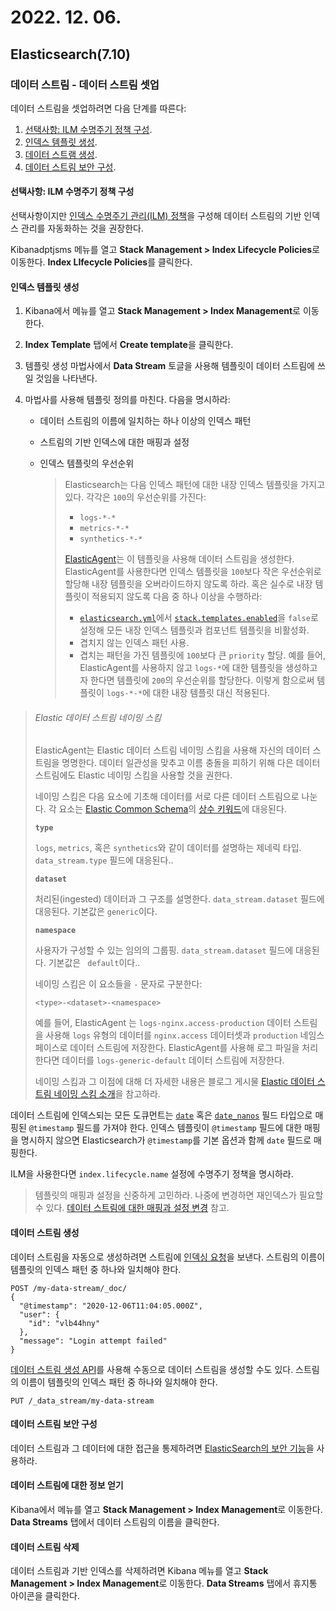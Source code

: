 # 2022. 12. 06.

## Elasticsearch(7.10)

### 데이터 스트림 - 데이터 스트림 셋업

데이터 스트림을 셋업하려면 다음 단계를 따른다:

1. [선택사항: ILM 수명주기 정책 구성](https://www.elastic.co/guide/en/elasticsearch/reference/7.10/set-up-a-data-stream.html#configure-a-data-stream-ilm-policy).
2. [인덱스 템플릿 생성](https://www.elastic.co/guide/en/elasticsearch/reference/7.10/set-up-a-data-stream.html#create-a-data-stream-template).
3. [데이터 스트램 생성](https://www.elastic.co/guide/en/elasticsearch/reference/7.10/set-up-a-data-stream.html#create-a-data-stream).
4. [데이터 스트림 보안 구성](https://www.elastic.co/guide/en/elasticsearch/reference/7.10/set-up-a-data-stream.html#secure-a-data-stream).

#### 선택사항: ILM 수명주기 정책 구성

선택사항이지만 [인덱스 수명주기 관리(ILM) 정책][ilm]을 구성해 데이터 스트림의 기반 인덱스 관리를 자동화하는 것을 권장한다.

Kibanadptjsms 메뉴를 열고 **Stack Management > Index Lifecycle Policies**로 이동한다. **Index LIfecycle Policies**를 클릭한다.

#### 인덱스 템플릿 생성

1. Kibana에서 메뉴를 열고 **Stack Management > Index Management**로 이동한다.

2. **Index Template** 탭에서 **Create template**을 클릭한다.

3. 템플릿 생성 마법사에서 **Data Stream** 토글을 사용해 템플릿이 데이터 스트림에 쓰일 것임을 나타낸다.

4. 마법사를 사용해 템플릿 정의를 마친다. 다음을 명시하라:

   * 데이터 스트림의 이름에 일치하는 하나 이상의 인덱스 패턴

   * 스트림의 기반 인덱스에 대한 매핑과 설정

   * 인덱스 템플릿의 우선순위

     > Elasticsearch는 다음 인덱스 패턴에 대한 내장 인덱스 템플릿을 가지고 있다. 각각은 `100`의 우선순위를 가진다:
     >
     > * `logs-*-*`
     > * `metrics-*-*`
     > * `synthetics-*-*`
     >
     > [ElasticAgent][elastic-agent]는 이 템플릿을 사용해 데이터 스트림을 생성한다. ElasticAgent를 사용한다면 인덱스 템플릿을 `100`보다 작은 우선순위로 할당해 내장 템플릿을 오버라이드하지 않도록 하라. 혹은 실수로 내장 템플릿이 적용되지 않도록 다음 중 하나 이상을 수행하라:
     >
     > - [`elasticsearch.yml`](https://www.elastic.co/guide/en/elasticsearch/reference/7.10/settings.html#config-files-location)에서 [`stack.templates.enabled`](https://www.elastic.co/guide/en/elasticsearch/reference/7.10/index-management-settings.html#stack-templates-enabled)을 `false`로 설정해 모든 내장 인덱스 템플릿과 컴포넌트 템플릿을 비활성화.
     > - 겹치지 않는 인덱스 패턴 사용.
     > - 겹치는 패턴을 가진 템플릿에 `100`보다 큰 `priority` 할당. 예를 들어, ElasticAgent를 사용하지 않고 `logs-*`에 대한 템플릿을 생성하고자 한다면 템플릿에 `200`의 우선순위를 할당한다. 이렇게 함으로써 템플릿이 `logs-*-*`에 대한 내장 템플릿 대신 적용된다.

> ###### Elastic 데이터 스트림 네이밍 스킴
>
> ElasticAgent는 Elastic 데이터 스트림 네이밍 스킴을 사용해 자신의 데이터 스트림을 명명한다. 데이터 일관성을 맞추고 이름 충돌을 피하기 위해 다은 데이터 스트림에도 Elastic 네이밍 스킴을 사용할 것을 권한다.
>
> 네이밍 스킴은 다음 요소에 기초해 데이터를 서로 다른 데이터 스트림으로 나눈다. 각 요소는 [Elastic Common Schema][elastic-common-schema]의 [상수 키워드][ecs-constant-keyword]에 대응된다.
>
> **`type`**
>
> `logs`, `metrics`, 혹은 `synthetics`와 같이 데이터를 설명하는 제네릭 타입.  `data_stream.type` 필드에 대응된다..
>
> **`dataset`**
>
> 처리된(ingested) 데이터과 그 구조를 설명한다. `data_stream.dataset` 필드에 대응된다. 기본값은 `generic`이다.
>
> **`namespace`**
>
> 사용자가 구성할 수 있는 임의의 그룹핑. `data_stream.dataset` 필드에 대응된다. 기본값은 ` default`이다..
>
> 네이밍 스킴은 이 요소들을 `-` 문자로 구분한다:
>
> `<type>-<dataset>-<namespace>`
>
> 예를 들어, ElasticAgent 는 `logs-nginx.access-production` 데이터 스트림을 사용해 `logs` 유형의 데이터를 `nginx.access` 데이터셋과 `production` 네임스페이스로 데이터 스트림에 저장한다. ElasticAgent를 사용해 로그 파일을 처리한다면 데이터를 `logs-generic-default` 데이터 스트림에 저장한다.
>
> 네이밍 스킴과 그 이점에 대해 더 자세한 내용은 블로그 게시물 [Elastic 데이터 스트림 네이밍 스킴 소개](https://www.elastic.co/blog/an-introduction-to-the-elastic-data-stream-naming-scheme)을 참고하라.

데이터 스트림에 인덱스되는 모든 도큐먼트는 [`date`][date-type] 혹은 [`date_nanos`][date-nanos-type] 필드 타입으로 매핑된 `@timestamp` 필드를 가져야 한다. 인덱스 템플릿이 `@timestamp` 필드에 대한 매핑을 명시하지 않으면 Elasticsearch가 `@timestamp`를 기본 옵션과 함께 `date` 필드로 매핑한다.

ILM을 사용한다면 `index.lifecycle.name` 설정에 수명주기 정책을 명시하라.

> 템플릿의 매핑과 설정을 신중하게 고민하라. 나중에 변경하면 재인덱스가 필요할 수 있다. [데이터 스트림에 대한 매핑과 설정 변경](https://www.elastic.co/guide/en/elasticsearch/reference/7.10/data-streams-change-mappings-and-settings.html) 참고.

#### 데이터 스트림 생성

데이터 스트림을 자동으로 생성하려면 스트림에 [인덱싱 요청](https://www.elastic.co/guide/en/elasticsearch/reference/7.10/use-a-data-stream.html#add-documents-to-a-data-stream)을 보낸다. 스트림의 이름이 템플릿의 인덱스 패턴 중 하나와 일치해야 한다.

```http
POST /my-data-stream/_doc/
{
  "@timestamp": "2020-12-06T11:04:05.000Z",
  "user": {
    "id": "vlb44hny"
  },
  "message": "Login attempt failed"
}
```

[데이터 스트림 생성 API][create-data-stream-api]를 사용해 수동으로 데이터 스트림을 생성할 수도 있다. 스트림의 이름이 템플릿의 인덱스 패턴 중 하나와 일치해야 한다.

```http
PUT /_data_stream/my-data-stream

```

#### 데이터 스트림 보안 구성

데이터 스트림과 그 데이터에 대한 접근을 통제하려면 [ElasticSearch의 보안 기능][security-data-stream-privileges]을 사용하라.

#### 데이터 스트림에 대한 정보 얻기

Kibana에서 메뉴를 열고 **Stack Management > Index Management**로 이동한다. **Data Streams** 탭에서 데이터 스트림의 이름을 클릭한다.

#### 데이터 스트림 삭제

데이터 스트림과 기반 인덱스를 삭제하려면 Kibana 메뉴를 열고 **Stack Management > Index Management**로 이동한다. **Data Streams** 탭에서 휴지통 아이콘을 클릭한다.



[ilm]: https://www.elastic.co/guide/en/elasticsearch/reference/7.10/set-up-lifecycle-policy.html
[elastic-agent]: https://www.elastic.co/guide/en/fleet/7.10/fleet-overview.html
[elastic-common-schema]: https://www.elastic.co/guide/en/ecs/1.6
[ecs-constant-keyword]: https://www.elastic.co/guide/en/elasticsearch/reference/7.10/keyword.html#constant-keyword-field-type
[date-type]: https://www.elastic.co/guide/en/elasticsearch/reference/7.10/date.html
[date-nanos-type]: https://www.elastic.co/guide/en/elasticsearch/reference/7.10/date_nanos.html
[create-data-stream-api]: https://www.elastic.co/guide/en/elasticsearch/reference/7.10/indices-create-data-stream.html
[security-data-stream-privileges]: https://www.elastic.co/guide/en/elasticsearch/reference/7.10/securing-aliases.html#data-stream-privileges